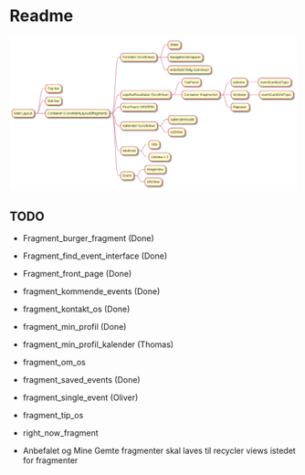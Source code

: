 # Readme

![image](fragments.png)


## TODO

- Fragment_burger_fragment (Done)
- Fragment_find_event_interface (Done)
- Fragment_front_page (Done)
- fragment_kommende_events (Done)
- fragment_kontakt_os (Done)
- fragment_min_profil (Done)
- fragment_min_profil_kalender (Thomas)
- fragment_om_os 
- fragment_saved_events (Done)
- fragment_single_event (Oliver)
- fragment_tip_os
- right_now_fragment

- Anbefalet og Mine Gemte fragmenter skal laves til recycler views istedet for fragmenter
